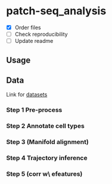 # patch-seq_analysis

- [x] Order files
- [ ] Check reproducibility
- [ ] Update readme

## Usage

## Data

Link for [datasets](https://drive.google.com/drive/folders/1ZzgZOqv-OPmUD-O3CSHFKXMcRKAEg87Q?usp=sharing)

### Step 1 Pre-process

### Step 2 Annotate cell types

### Step 3 (Manifold alignment)

### Step 4 Trajectory inference

### Step 5 (corr w\ efeatures)
